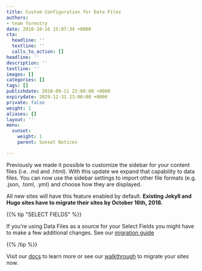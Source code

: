 ```yaml
---
title: Custom Configuration for Data Files
authors:
- team forestry
date: 2018-10-16 15:07:34 +0000
cta:
  headline: ''
  textline: ''
  calls_to_action: []
headline: ''
description: ''
textline: ''
images: []
categories: []
tags: []
publishdate: 2018-09-11 22:00:00 +0000
expirydate: 2029-12-31 23:00:00 +0000
private: false
weight: 1
aliases: []
layout: ''
menu:
  sunset:
    weight: 1
    parent: Sunset Notices

---
```

Previously we made it possible to customize the sidebar for your content files (i.e. .md and .html). With this update we expand that capability to data files. You can now use the sidebar settings to import other file formats (e.g. .json, .toml, .yml) and choose how they are displayed.

All new sites will have this feature enabled by default. **Existing Jekyll and Hugo sites have to migrate their sites by October 16th, 2018.**

{{% tip "SELECT FIELDS" %}}

If you’re using Data Files as a source for your Select Fields you might have to make a few additional changes. See our [migration guide](https://vmmg2iumi9gjha.preview.forestry.io/docs/troubleshooting/migrate-select-fields-to-new-data-file-sections/)

{{% /tip %}}

Visit our [docs](/docs/editing/data-files#existing-jekyll-hugo-projects) to learn more or see our [walkthrough](/blog/custom-configuration-for-data-files/) to migrate your sites now.